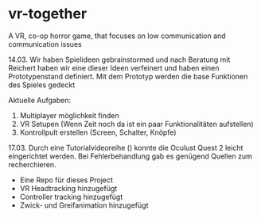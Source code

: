 # vr-together
A VR, co-op horror game, that focuses on low communication and communication issues

14.03. Wir haben Spielideen gebrainstormed und nach Beratung mit Reichert haben wir eine dieser Ideen verfeinert und haben einen Prototypenstand definiert. Mit dem Prototyp werden die base Funktionen des Spieles gedeckt

Aktuelle Aufgaben:
1. Multiplayer möglichkeit finden
2. VR Setupen (Wenn Zeit noch da ist ein paar Funktionalitäten aufstellen)
3. Kontrollpult erstellen (Screen, Schalter, Knöpfe)

17.03. 
Durch eine Tutorialvideoreihe () konnte die Oculust Quest 2 leicht eingerichtet werden. Bei Fehlerbehandlung gab es genügend Quellen zum recherchieren.
+ Eine Repo für dieses Project
+ VR Headtracking hinzugefügt
+ Controller tracking hinzugefügt
+ Zwick- und Greifanimation hinzugefügt

